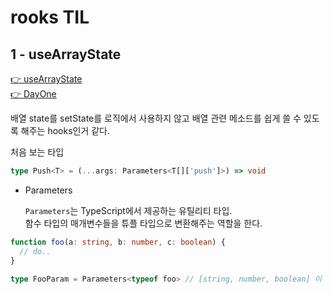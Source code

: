 # rooks TIL

## 1 - useArrayState

[👉 useArrayState]('../../../../packages/lib/src/hooks/state/useArrayState.ts')  
[👉 DayOne](./src/components/DayOne.tsx)

배열 state를 setState를 로직에서 사용하지 않고 배열 관련 메소드를 쉽게 쓸 수 있도록 해주는 hooks인거 같다.

처음 보는 타입

```ts
type Push<T> = (...args: Parameters<T[]['push']>) => void
```

- Parameters

  `Parameters`는 TypeScript에서 제공하는 유틸리티 타입.  
  함수 타입의 매개변수들을 튜플 타입으로 변환해주는 역할을 한다.

```ts
function foo(a: string, b: number, c: boolean) {
  // do..
}

type FooParam = Parameters<typeof foo> // [string, number, boolean] 이 된다
```
